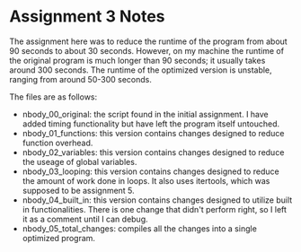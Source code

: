 # Assignment 3 Notes

The assignment here was to reduce the runtime of the program from about 90 seconds to about 30 seconds. However, on my machine the runtime of the original program is much longer than 90 seconds; it usually takes around 300 seconds. The runtime of the optimized version is unstable, ranging from around 50-300 seconds.

The files are as follows:
   - nbody_00_original: the script found in the initial assignment. I have added timing functionality but have left the program itself untouched. 
   - nbody_01_functions: this version contains changes designed to reduce function overhead.
   - nbody_02_variables: this version contains changes designed to reduce the useage of global variables.
   - nbody_03_looping: this version contains changes designed to reduce the amount of work done in loops. It also uses itertools, which was supposed to be assignment 5.
   - nbody_04_built_in: this version contains changes designed to utilize built in functionalities. There is one change that didn't perform right, so I left it as a comment until I can debug.
   - nbody_05_total_changes: compiles all the changes into a single optimized program.
